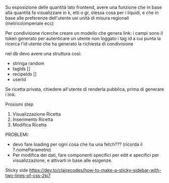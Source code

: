 Su esposizione delle quantità lato frontend, avere una funzione che in base alla quantità fa visualizzare in k, etti o gr, stessa cosa per i liquidi, e che in base alle preferenze dell'utente usi unità di misura regionali (metrico\imperiale ecc)


Per condivisione ricerche
creare un modello che genera link: 
i campi sono il token generato per autenticare un utente non loggato
i tag id a cui punta la ricerca
l'id utente che ha generato la richiesta di condivisione

nel db devo avere una struttura così:
- stringa random
- tagIds []
- recipeIds []
- userId

Se ricetta privata, chiedere all'utente di renderla pubblica, prima di generare i link.


Prosismi step
1) Visualizzazione Ricetta
2) Inserimento Ricetta
3) Modifica Ricetta

PROBLEMI: 
 
- devo fare loading per ogni cosa che ha una fetch??? (ricorda il ?.nomeParametro)
- Per modifica dei dati, fare componenti specifici per edit e specifici per visualizzazione, e attivarli in base alle esigenze. 



 Sticky side
 https://dev.to/clairecodes/how-to-make-a-sticky-sidebar-with-two-lines-of-css-2ki7
 